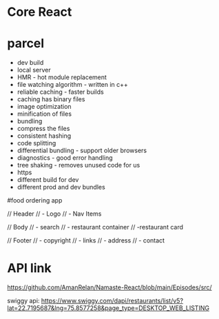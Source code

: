 # Core React


# parcel
- dev build
- local server
- HMR - hot module replacement 
- file watching algorithm - written in c++
- reliable caching - faster builds
- caching  has binary files 
- image optimization
- minification of files
- bundling
- compress the files
- consistent hashing
- code splitting
- differential bundling - support older browsers
- diagnostics - good error handling
- tree shaking - removes unused code for us
- https
- different build for dev
- different prod and dev bundles



#food ordering app

// Header
//   - Logo
//   - Nav Items
 
// Body
//   - search
//   - restaurant container
//       -restaurant card

// Footer
//   - copyright
//   - links
//   - address
//   - contact


# API link

https://github.com/AmanRelan/Namaste-React/blob/main/Episodes/src/

swiggy api:
https://www.swiggy.com/dapi/restaurants/list/v5?lat=22.7195687&lng=75.8577258&page_type=DESKTOP_WEB_LISTING